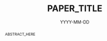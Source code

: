 ---
title: "PAPER_TITLE"
authors:
- Hanlin Sun
- OTHER_AUTHORS
date: "YYYY-MM-DD"
doi: "DOI_HERE"

# Publication type.
# 0 = Uncategorized
# 1 = Conference paper
# 2 = Journal article
# 3 = Preprint / Working Paper
# 4 = Report
# 5 = Book
# 6 = Book section
# 7 = Thesis
# 8 = Patent
publication_types: ["2"]

# Publication name and optional abbreviated publication name.
publication: "JOURNAL_NAME"
publication_short: ""

abstract: "ABSTRACT_HERE"

# Summary. An optional shortened abstract.
summary: ""

tags: []

# Display this page in the Featured widget?
featured: false

# Custom links (uncomment lines below)
links:
# - name: Custom Link
#   url: http://example.org

url_pdf: ''
url_code: ''
url_dataset: ''
url_poster: ''
url_project: ''
url_slides: ''
url_source: ''
url_video: ''
---